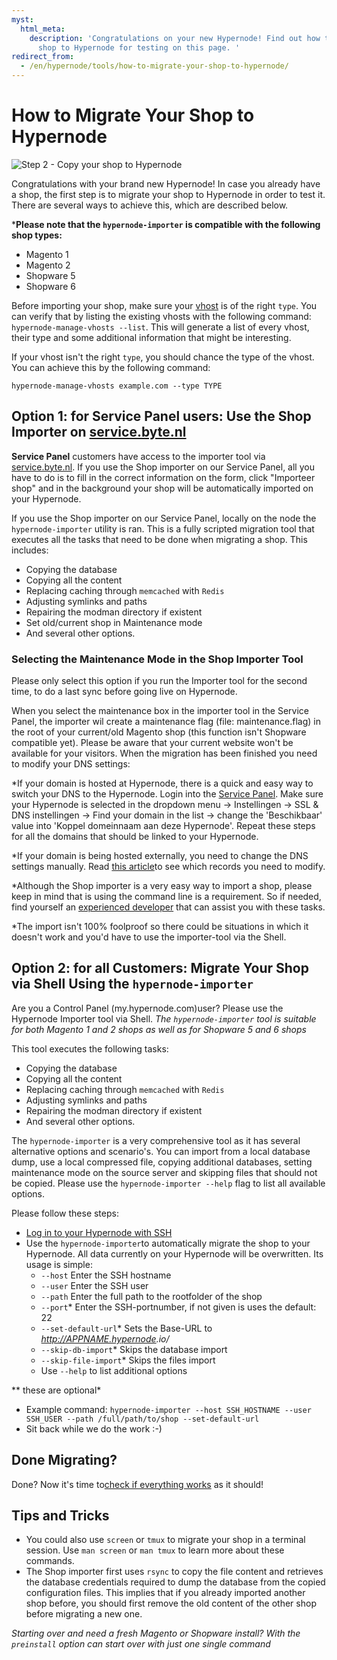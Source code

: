 ```yaml
---
myst:
  html_meta:
    description: 'Congratulations on your new Hypernode! Find out how to migrate your
      shop to Hypernode for testing on this page. '
redirect_from:
  - /en/hypernode/tools/how-to-migrate-your-shop-to-hypernode/
---
```


<!-- source: https://support.hypernode.com/en/hypernode/tools/how-to-migrate-your-shop-to-hypernode/ -->

# How to Migrate Your Shop to Hypernode

![Step 2 - Copy your shop to Hypernode](https://s3.amazonaws.com/cdn.freshdesk.com/data/helpdesk/attachments/production/48023612566/original/RVSFfRgQvCqHofVt1b6KSSqmK_WI6QwyPA.png?1579610273)

Congratulations with your brand new Hypernode! In case you already have a shop, the first step is to migrate your shop to Hypernode in order to test it. There are several ways to achieve this, which are described below.

\***Please note that the `hypernode-importer` is compatible with the following shop types:**

- Magento 1
- Magento 2
- Shopware 5
- Shopware 6

Before importing your shop, make sure your [vhost](https://support.hypernode.com/a/solutions/articles/48000981127?lang=en) is of the right `type`. You can verify that by listing the existing vhosts with the following command: `hypernode-manage-vhosts --list`. This will generate a list of every vhost, their type and some additional information that might be interesting.

If your vhost isn't the right `type`, you should chance the type of the vhost. You can achieve this by the following command:

```nginx
hypernode-manage-vhosts example.com --type TYPE

```

## Option 1: for Service Panel users: Use the Shop Importer on [service.byte.nl](https://service.byte.nl)

**Service Panel** customers have access to the importer tool via [service.byte.nl](https://service.byte.nl).
If you use the Shop importer on our Service Panel, all you have to do is to fill in the correct information on the form, click "Importeer shop" and in the background your shop will be automatically imported on your Hypernode.

If you use the Shop importer on our Service Panel, locally on the node the `hypernode-importer` utility is ran. This is a fully scripted migration tool that executes all the tasks that need to be done when migrating a shop. This includes:

- Copying the database
- Copying all the content
- Replacing caching through `memcached` with `Redis`
- Adjusting symlinks and paths
- Repairing the modman directory if existent
- Set old/current shop in Maintenance mode
- And several other options.

### Selecting the Maintenance Mode in the Shop Importer Tool

Please only select this option if you run the Importer tool for the second time, to do a last sync before going live on Hypernode.

When you select the maintenance box in the importer tool in the Service Panel, the importer wil create a maintenance flag (file: maintenance.flag) in the root of your current/old Magento shop (this function isn't Shopware compatible yet). Please be aware that your current website won't be available for your visitors. When the migration has been finished you need to modify your DNS settings:

\*If your domain is hosted at Hypernode, there is a quick and easy way to switch your DNS to the Hypernode. Login into the [Service Panel](https://service.byte.nl). Make sure your Hypernode is selected in the dropdown menu -> Instellingen -> SSL & DNS instellingen -> Find your domain in the list -> change the 'Beschikbaar' value into 'Koppel domeinnaam aan deze Hypernode'. Repeat these steps for all the domains that should be linked to your Hypernode.

\*If your domain is being hosted externally, you need to change the DNS settings manually. Read [this article](https://support.hypernode.com/knowledgebase/dns-settings-hypernode/)to see which records you need to modify.

\*Although the Shop importer is a very easy way to import a shop, please keep in mind that is using the command line is a requirement. So if needed, find yourself an [experienced developer](https://www.byte.nl/partners#specialisms=Hypernode&cms=Magento) that can assist you with these tasks.

\*The import isn't 100% foolproof so there could be situations in which it doesn't work and you'd have to use the importer-tool via the Shell.

## Option 2: for all Customers: Migrate Your Shop via Shell Using the `hypernode-importer`

Are you a Control Panel (my.hypernode.com)user? Please use the Hypernode Importer tool via Shell.
*The `hypernode-importer` tool is suitable for both Magento 1 and 2 shops as well as for Shopware 5 and 6 shops*

This tool executes the following tasks:

- Copying the database
- Copying all the content
- Replacing caching through `memcached` with `Redis`
- Adjusting symlinks and paths
- Repairing the modman directory if existent
- And several other options.

The `hypernode-importer` is a very comprehensive tool as it has several alternative options and scenario's. You can import from a local database dump, use a local compressed file, copying additional databases, setting maintenance mode on the source server and skipping files that should not be copied. Please use the `hypernode-importer --help` flag to list all available options.

Please follow these steps:

- [Log in to your Hypernode with SSH](https://support.hypernode.com/knowledgebase/login-hypernode-ssh/)
- Use the `hypernode-importer`to automatically migrate the shop to your Hypernode. All data currently on your Hypernode will be overwritten. Its usage is simple:
  - `--host` Enter the SSH hostname
  - `--user` Enter the SSH user
  - `--path` Enter the full path to the rootfolder of the shop
  - `--port`\* Enter the SSH-portnumber, if not given is uses the default: 22
  - `--set-default-url`\* Sets the Base-URL to *<http://APPNAME.hypernode>.io/*
  - `--skip-db-import`\* Skips the database import
  - `--skip-file-import`\* Skips the files import
  - Use `--help` to list additional options

\*\* these are optional\*

- Example command: `hypernode-importer --host SSH_HOSTNAME --user SSH_USER --path /full/path/to/shop --set-default-url`
- Sit back while we do the work :-)

## Done Migrating?

Done? Now it's time to[check if everything works](https://support.hypernode.com/a/solutions/articles/48000985053?lang=en) as it should!

## Tips and Tricks

- You could also use `screen` or `tmux` to migrate your shop in a terminal session. Use `man screen` or `man tmux` to learn more about these commands.
- The Shop importer first uses `rsync` to copy the file content and retrieves the database credentials required to dump the database from the copied configuration files. This implies that if you already imported another shop before, you should first remove the old content of the other shop before migrating a new one.

*Starting over and need a fresh Magento or Shopware install? With the `preinstall` option can start over with just one single command*
